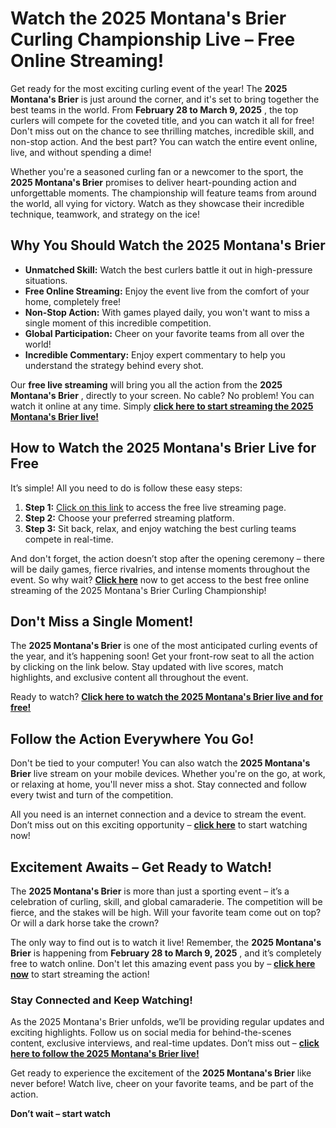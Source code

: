 # Watch the 2025 Montana's Brier Curling Championship Live – Free Online Streaming!

Get ready for the most exciting curling event of the year! The **2025 Montana's Brier** is just around the corner, and it's set to bring together the best teams in the world. From **February 28 to March 9, 2025** , the top curlers will compete for the coveted title, and you can watch it all for free! Don't miss out on the chance to see thrilling matches, incredible skill, and non-stop action. And the best part? You can watch the entire event online, live, and without spending a dime!

Whether you're a seasoned curling fan or a newcomer to the sport, the **2025 Montana's Brier** promises to deliver heart-pounding action and unforgettable moments. The championship will feature teams from around the world, all vying for victory. Watch as they showcase their incredible technique, teamwork, and strategy on the ice!

## Why You Should Watch the 2025 Montana's Brier

- **Unmatched Skill:** Watch the best curlers battle it out in high-pressure situations.
- **Free Online Streaming:** Enjoy the event live from the comfort of your home, completely free!
- **Non-Stop Action:** With games played daily, you won't want to miss a single moment of this incredible competition.
- **Global Participation:** Cheer on your favorite teams from all over the world!
- **Incredible Commentary:** Enjoy expert commentary to help you understand the strategy behind every shot.

Our **free live streaming** will bring you all the action from the **2025 Montana's Brier** , directly to your screen. No cable? No problem! You can watch it online at any time. Simply [**click here to start streaming the 2025 Montana's Brier live!**](https://tinyurl.com/livestreamfreeo?st=2025montanasbrier&si=gh)

## How to Watch the 2025 Montana's Brier Live for Free

It’s simple! All you need to do is follow these easy steps:

1. **Step 1:** [Click on this link](https://tinyurl.com/livestreamfreeo?st=2025montanasbrier&si=gh) to access the free live streaming page.
2. **Step 2:** Choose your preferred streaming platform.
3. **Step 3:** Sit back, relax, and enjoy watching the best curling teams compete in real-time.

And don't forget, the action doesn’t stop after the opening ceremony – there will be daily games, fierce rivalries, and intense moments throughout the event. So why wait? [**Click here**](https://tinyurl.com/livestreamfreeo?st=2025montanasbrier&si=gh) now to get access to the best free online streaming of the 2025 Montana's Brier Curling Championship!

## Don't Miss a Single Moment!

The **2025 Montana's Brier** is one of the most anticipated curling events of the year, and it’s happening soon! Get your front-row seat to all the action by clicking on the link below. Stay updated with live scores, match highlights, and exclusive content all throughout the event.

Ready to watch? [**Click here to watch the 2025 Montana's Brier live and for free!**](https://tinyurl.com/livestreamfreeo?st=2025montanasbrier&si=gh)

## Follow the Action Everywhere You Go!

Don't be tied to your computer! You can also watch the **2025 Montana's Brier** live stream on your mobile devices. Whether you're on the go, at work, or relaxing at home, you'll never miss a shot. Stay connected and follow every twist and turn of the competition.

All you need is an internet connection and a device to stream the event. Don’t miss out on this exciting opportunity – [**click here**](https://tinyurl.com/livestreamfreeo?st=2025montanasbrier&si=gh) to start watching now!

## Excitement Awaits – Get Ready to Watch!

The **2025 Montana's Brier** is more than just a sporting event – it’s a celebration of curling, skill, and global camaraderie. The competition will be fierce, and the stakes will be high. Will your favorite team come out on top? Or will a dark horse take the crown?

The only way to find out is to watch it live! Remember, the **2025 Montana's Brier** is happening from **February 28 to March 9, 2025** , and it’s completely free to watch online. Don't let this amazing event pass you by – [**click here now**](https://tinyurl.com/livestreamfreeo?st=2025montanasbrier&si=gh) to start streaming the action!

### Stay Connected and Keep Watching!

As the 2025 Montana's Brier unfolds, we’ll be providing regular updates and exciting highlights. Follow us on social media for behind-the-scenes content, exclusive interviews, and real-time updates. Don’t miss out – [**click here to follow the 2025 Montana's Brier live!**](https://tinyurl.com/livestreamfreeo?st=2025montanasbrier&si=gh)

Get ready to experience the excitement of the **2025 Montana's Brier** like never before! Watch live, cheer on your favorite teams, and be part of the action.

**Don’t wait – start watch**
